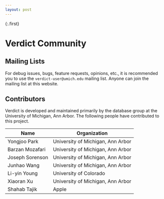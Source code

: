 ```yaml
---
layout: post
---
```


{:.first}
# Verdict Community

## Mailing Lists

For debug issues, bugs, feature requests, opinions, etc., it is recommended you to use the `verdict-user@umich.edu` mailing list. Anyone can join the mailing list at this website.


## Contributors

Verdict is developed and maintained primarily by the database group at the University of Michigan, Ann Arbor. The following people have contributed to this project.

| Name            | Organization                      |
|-----------------|-----------------------------------|
| Yongjoo Park    | University of Michigan, Ann Arbor |
| Barzan Mozafari | University of Michigan, Ann Arbor |
| Joseph Sorenson | University of Michigan, Ann Arbor |
| Junhao Wang     | University of Michigan, Ann Arbor |
| Li-yin Young    | University of Colorado            |
| Xiaoran Xu      | University of Michigan, Ann Arbor |
| Shahab Tajik    | Apple                             |
